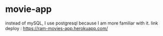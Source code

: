 # movie-app
instead of mySQL, I use postgresql because I am more familiar with it. 
link deploy : https://ram-movies-app.herokuapp.com/
